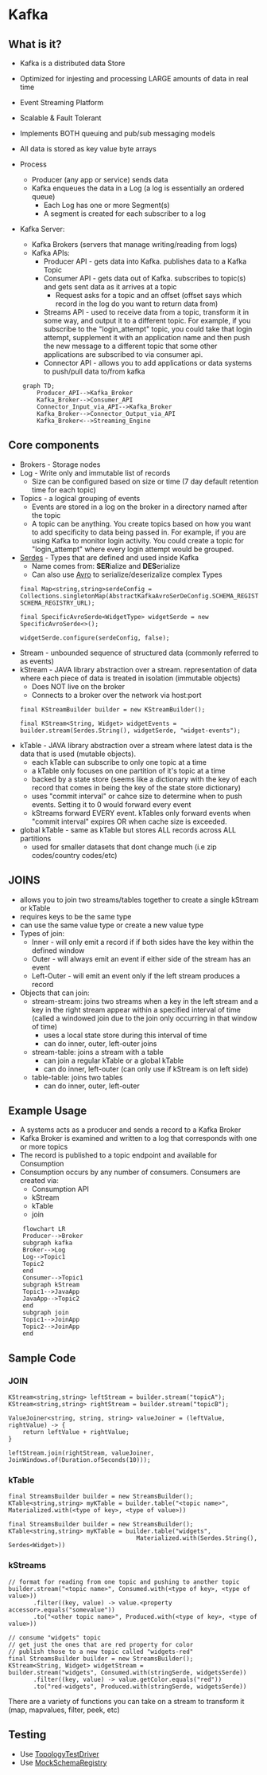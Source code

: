 # Kafka
## What is it? 
* Kafka is a distributed data Store
* Optimized for injesting and processing LARGE amounts of data in real time
* Event Streaming Platform
* Scalable & Fault Tolerant
* Implements BOTH queuing and pub/sub messaging models 
* All data is stored as key value byte arrays
* Process
    * Producer (any app or service) sends data 
    * Kafka enqueues the data in a Log (a log is essentially an ordered queue)
        * Each Log has one or more Segment(s)
        * A segment is created for each subscriber to a log

* Kafka Server: 
    * Kafka Brokers (servers that manage writing/reading from logs)
    * Kafka APIs: 
        * Producer API - gets data into Kafka.  publishes data to a Kafka Topic
        * Consumer API - gets data out of Kafka. subscribes to topic(s) and gets sent data as it arrives at a topic
            * Request asks for a topic and an offset (offset says which record in the log do you want to return data from)
        * Streams API - used to receive data from a topic, transform it in some way, and output it to a different topic.  For example, if you subscribe to the "login_attempt" topic, you could take that login attempt, supplement it with an application name and then push the new message to a different topic that some other applications are subscribed to via consumer api.   
        * Connector API - allows you to add applications or data systems to push/pull data to/from kafka

```mermaid
    graph TD;
        Producer_API-->Kafka_Broker
        Kafka_Broker-->Consumer_API
        Connector_Input_via_API-->Kafka_Broker
        Kafka_Broker-->Connector_Output_via_API
        Kafka_Broker<-->Streaming_Engine
```

## Core components
* Brokers - Storage nodes
* Log - Write only and immutable list of records
    * Size can be configured based on size or time (7 day default retention time for each topic)
* Topics - a logical grouping of events 
    * Events are stored in a log on the broker in a directory named after the topic
    * A topic can be anything.  You create topics based on how you want to add specificity to data being passed in.  For example, if you are using Kafka to monitor login activity.  You could create a topic for "login_attempt" where every login attempt would be grouped. 
* [Serdes](https://kafka.apache.org/30/javadoc/org/apache/kafka/common/serialization/Serdes.html) - Types that are defined and used inside Kafka
    * Name comes from: **SER**ialize and **DES**erialize
    * Can also use [Avro](https://avro.apache.org/docs/current/) to serialize/deserizalize complex Types
    ```
    final Map<string,string>serdeConfig = Collections.singletonMap(AbstractKafkaAvroSerDeConfig.SCHEMA_REGISTRY_URL_CONFIG, SCHEMA_REGISTRY_URL);

    final SpecificAvroSerde<WidgetType> widgetSerde = new SpecificAvroSerde<>();

    widgetSerde.configure(serdeConfig, false);
    ```
* Stream - unbounded sequence of structured data (commonly referred to as events)
* kStream - JAVA library abstraction over a stream.  representation of data where each piece of data is treated in isolation (immutable objects)
    * Does NOT live on the broker
    * Connects to a broker over the network via host:port
    ```
    final KStreamBuilder builder = new KStreamBuilder();
    
    final KStream<String, Widget> widgetEvents = builder.stream(Serdes.String(), widgetSerde, "widget-events");
    ```
* kTable - JAVA library abstraction over a stream where latest data is the data that is used (mutable objects).  
    * each kTable can subscribe to only one topic at a time
    * a kTable only focuses on one partition of it's topic at a time
    * backed by a state store (seems like a dictionary with the key of each record that comes in being the key of the state store dictionary)
    * uses "commit interval" or cahce size to determine when to push events.  Setting it to 0 would forward every event
    * kStreams forward EVERY event.  kTables only forward events when "commit interval" expires OR when cache size is exceeded.
* global kTable - same as kTable but stores ALL records across ALL partitions
    * used for smaller datasets that dont change much (i.e zip codes/country codes/etc)

## JOINS
* allows you to join two streams/tables together to create a single kStream or kTable
* requires keys to be the same type
* can use the same value type or create a new value type
* Types of join: 
    * Inner - will only emit a record if  if both sides have the key within the defined window 
    * Outer - will always emit an event if either side of the stream has an event
    * Left-Outer - will emit an event only if the left stream produces a record
* Objects that can join:
    * stream-stream: joins two streams when a key in the left stream and a key in the right stream appear within a specified interval of time (called a windowed join due to the join only occurring in that window of time)
        * uses a local state store during this interval of time 
        * can do inner, outer, left-outer joins
    * stream-table: joins a stream with a table 
        * can join a regular kTable or a global kTable
        * can do inner, left-outer (can only use if kStream is on left side)
    * table-table: joins two tables
        * can do inner, outer, left-outer

## Example Usage
* A systems acts as a producer and sends a record to a Kafka Broker
* Kafka Broker is examined and written to a log that corresponds with one or more topics
* The record is published to a topic endpoint and available for Consumption
* Consumption occurs by any number of consumers.  Consumers are created via:
    * Consumption API
    * kStream
    * kTable
    * join 
    
```mermaid
    flowchart LR
    Producer-->Broker
    subgraph kafka
    Broker-->Log
    Log-->Topic1
    Topic2
    end
    Consumer-->Topic1
    subgraph kStream
    Topic1-->JavaApp
    JavaApp-->Topic2
    end
    subgraph join
    Topic1-->JoinApp
    Topic2-->JoinApp
    end
```

## Sample Code
### JOIN 
```
KStream<string,string> leftStream = builder.stream("topicA");
KStream<string,string> rightStream = builder.stream("topicB");

ValueJoiner<string, string, string> valueJoiner = (leftValue, rightValue) -> {
    return leftValue + rightValue;
}

leftStream.join(rightStream, valueJoiner, JoinWindows.of(Duration.ofSeconds(10)));
```

### kTable
```
final StreamsBuilder builder = new StreamsBuilder();
KTable<string,string> myKTable = builder.table("<topic name>", Materialized.with(<type of key>, <type of value>))
```

```
final StreamsBuilder builder = new StreamsBuilder();
KTable<string,string> myKTable = builder.table("widgets", 
                                    Materialized.with(Serdes.String(), Serdes<Widget>))
```

### kStreams
```
// format for reading from one topic and pushing to another topic
builder.stream("<topic name>", Consumed.with(<type of key>, <type of value>))
       .filter((key, value) -> value.<property accessor>.equals("somevalue"))
       .to("<other topic name>", Produced.with(<type of key>, <type of value>))
```

```
// consume "widgets" topic
// get just the ones that are red property for color
// publish those to a new topic called "widgets-red"
final StreamsBuilder builder = new StreamsBuilder();
KStream<String, Widget> widgetStream = 
builder.stream("widgets", Consumed.with(stringSerde, widgetsSerde))
       .filter((key, value) -> value.getColor.equals("red"))
       .to("red-widgets", Produced.with(stringSerde, widgetsSerde))
```

There are a variety of functions you can take on a stream to transform it (map, mapvalues, filter, peek, etc)

## Testing
* Use [TopologyTestDriver](https://www.confluent.io/blog/test-kafka-streams-with-topologytestdriver/) 
* Use [MockSchemaRegistry](https://medium.com/bakdata/transparent-schema-registry-for-kafka-streams-6b43a3e7a15c)